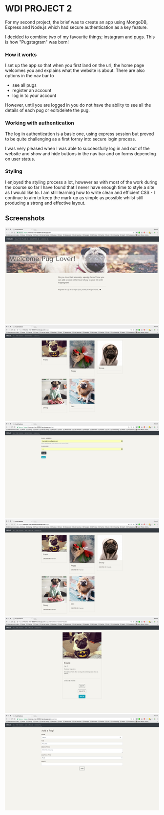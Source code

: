 <h1>WDI PROJECT 2</h1>

For my second project, the brief was to create an app using MongoDB, Express and Node.js which had secure authentication as a key feature.

I decided to combine two of my favourite things; instagram and pugs. This is how "Pugstagram" was born!

<h3>How it works</h3>

I set up the app so that when you first land on the url, the home page welcomes you and explains what the website is about. There are also options in the nav bar to

* see all pugs
* register an account
* log in to your account

However, until you are logged in you do not have the ability to see all the details of each pug or edit/delete the pug.


<h3>Working with authentication</h3>
The log in authentication is a basic one, using express session but proved to be quite challenging as a first forray into secure login process.

I was very pleased when I was able to successfully log in and out of the website and show and hide buttons in the nav bar and on forms depending on user status.

<h3>Styling</h3>
I enjoyed the styling process a lot, however as with most of the work during the course so far I have found that I never have enough time to style a site as I would like to. I am still learning how to write clean and efficient CSS - I continue to aim to keep the mark-up as simple as possible whilst still producing a strong and effective layout.

<h2>Screenshots</h2>

![](screen1.png)
![](screen2.png)
![](screen3.png)
![](screen4.png)
![](screen5.png)
![](screen7.png)
